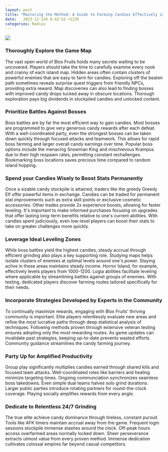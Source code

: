 ```yaml
---
layout: post
title: "Mastering the Method: A Guide to Farming Candies Effectively in Blox Fruits"
date:   2023-12-226 0:42:52 +1235
categories: Roblox
---
```

![](hhttps://i.ytimg.com/vi/RuCSYd0CSZc/maxresdefault.jpg)


### Thoroughly Explore the Game Map

The vast open world of Blox Fruits holds many secrets waiting to be uncovered. Players should take the time to carefully examine every nook and cranny of each island map. Hidden areas often contain clusters of powerful enemies that are easy to farm for candies. Exploring off the beaten path sometimes reveals surprise quest triggers from friendly NPCs, providing extra reward. Map discoveries can also lead to finding bosses with improved candy drops tucked away in obscure locations. Thorough exploration pays big dividends in stockpiled candies and unlocked content.

### Prioritize Battles Against Bosses

Boss battles are by far the most efficient way to gain candies. Most bosses are programmed to give very generous candy rewards after each defeat. With a well-coordinated party, even the strongest bosses can be taken down quickly through focused attacks and teamwork. This allows for rapid boss farming and larger overall candy earnings over time. Popular boss options include the menacing Snowman King and mischievous Krampus due to their high respawn rates, permitting constant rechallenges. Bookmarking boss locations saves precious time compared to random island hopping.

### Spend your Candies Wisely to Boost Stats Permanently

Once a sizable candy stockpile is attained, traders like the greedy Greedy Elf offer powerful items in exchange. Candies can be traded for permanent stat improvements such as extra skill points or exclusive cosmetic accessories. Other trades provide 2x experience boosts, allowing for faster leveling. It's important to make informed purchases focusing on upgrades that offer lasting long-term benefits relative to one's current abilities. With candies spent judiciously, even low-level players can boost their stats to take on greater challenges more quickly.

### Leverage Ideal Leveling Zones

While boss battles yield the highest candies, steady accrual through efficient grinding also plays a key supporting role. Studying maps helps isolate clusters of enemies at optimal levels around one's power. Staying active in these areas maintains steady income. Horror Island, for example, effectively levels players from 1000-1200. Logia abilities facilitate leveling where applicable by streamlining battles against groups of enemies. With testing, dedicated players discover farming routes tailored specifically for their needs.

### Incorporate Strategies Developed by Experts in the Community

To continually maximize rewards, engaging with Blox Fruits' thriving community is important. Elite players relentlessly evaluate new areas and refine the most lucrative paths through deep statistical analysis of techniques. Following methods proven through extensive veteran testing ensures adopting only the most rewarding routes. As game updates can invalidate past strategies, keeping up-to-date prevents wasted efforts. Community guidance streamlines the candy farming journey.

### Party Up for Amplified Productivity

Group play significantly multiplies candies earned through shared kills and focused team attacks. Well-coordinated roles like barriers and healing minimize targeting times. Ongoing communciation synchronizes seamless boss takedowns. Even simple dual teams halves solo grind durations. Larger public parties introduce rotating partners for round-the-clock coverage. Playing socially amplifies rewards from every angle.

### Dedicate to Relentless 24/7 Grinding

The true elite achieve candy dominance through tireless, constant pursuit. Tools like AFK timers maintain accrual away from the game. Frequent login sessions stockpile immense stashes around the clock. Off-peak hours access overfarmed areas normally locked down. Sheer perseverance extracts utmost value from every proven method. Immense dedication cultivates colossal empires far beyond casual competitors.
